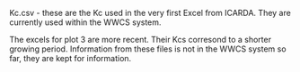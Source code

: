 Kc.csv - these are the Kc used in the very first Excel from ICARDA. They are currently used within the WWCS system.

The excels for plot 3 are more recent. Their Kcs corresond to a shorter growing period. Information from these files is not in the WWCS system so far, they are kept for information.
